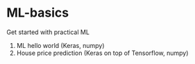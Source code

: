 # ML-basics
Get started with practical ML

1. ML hello world (Keras, numpy)
2. House price prediction (Keras on top of Tensorflow, numpy)
